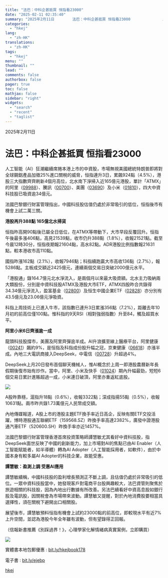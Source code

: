 ```yaml
---
title: "法巴：中科企甚抵買 恒指看23000"
date: "2025-02-11 02:35:40"
summary: "2025年2月11日        法巴：中科企甚抵買 恒指看23000              ..."
categories:
  - "hkej"
lang:
  - "zh-HK"
translations:
  - "zh-HK"
tags:
  - "hkej"
menu: ""
thumbnail: ""
lead: ""
comments: false
authorbox: false
pager: true
toc: false
mathjax: false
sidebar: "right"
widgets:
  - "search"
  - "recent"
  - "taglist"
---
```


2025年2月11日

法巴：中科企甚抵買 恒指看23000
==================

人工智能（AI）狂潮繼續席捲本港上市的中資股，市場無視美國總統特朗普即將對全球鋼鋁產品加徵25%進口關稅的威脅，恒指連升3日，累飆924點（4.5%），港股三大指數齊齊刷新4個月高位，北水南下淨掃入近165億元港股，單計「ATMX」的阿里（[09988](https://stock360.hkej.com/quotePlus/09988)）、騰訊（[00700](https://stock360.hkej.com/quotePlus/00700)）、美團（[03690](https://stock360.hkej.com/quotePlus/03690)）及小米（[01810](https://stock360.hkej.com/quotePlus/01810)），四大中資科技股已吸資逾34億元。

法國巴黎銀行財富管理指出，中國科技股估值仍處於非常吸引的低位，恒指後市有機會上試二萬三關。

**港股再升388點 165億北水掃貨**

恒指昨高開90點後已屬全日低位，在ATMX等帶動下，大市早段反覆回升。恒指午後最多漲406點，高見21539點，收市仍升388點（1.8%），收報21521點。截至今晨12時30分，恒指夜期報21604點，高水82點。ADR港股比例指數報21631點，較本港收市高110點。

國指昨漲162點（2.1%），收報7946點；科指續跑贏大市高收136點（2.7%），報5286點。主板成交額近2425億元，連續兩個交易日突破2000億元水平。

「港股通」錄164.7億元北水淨流入，是兩個月以來最大吸資額。北水主力吸納兩大類股份，分別是中資科技股ATMX及港股大市ETF，ATMX四股昨合共錄得34.34億元淨流入，盈富基金（[02800](https://stock360.hkej.com/quotePlus/02800)）及恒生中國企業ETF（[02828](https://stock360.hkej.com/quotePlus/02828)）亦分別有43.5億元及23.06億元淨吸資。

科指上周技術上已進入牛市，該指數已連升3日累漲356點（7.2%），距離去年10月初的前高位僅100點。惟科指的9天RSI（相對強弱指數）升至84，觸及超買水平。

**阿里小米6日齊漲逾一成**

龍頭科技股撐市，美團及阿里齊彈逾半成。AI升浪擴至線上醫療平台，阿里健康（[00241](https://stock360.hkej.com/quotePlus/00241)）飆約9%，是恒指及科指成份股升幅之冠，京東健康（[06618](https://stock360.hkej.com/quotePlus/06618)）亦漲半成。內地三大電訊商接入DeepSeek，中電信（[00728](https://stock360.hkej.com/quotePlus/00728)）升超過4%。

DeepSeek上月20日發布首個聊天機械人，惟AI概念於上周一即港股農曆新年長假期後復市始有炒作。當中，阿里、小米及快手（[01024](https://stock360.hkej.com/quotePlus/01024)）期內升幅最勁，短短6個交易日累計進賬超過一成，小米連日破頂，阿里亦重返紅底股。



[![](https://static.hkej.com/hkej/images/2025/02/11/3996578_ad8e4b804e5084e9fd049de6ea3d1a14_620.png)](https://static.hkej.com/hkej/images/2025/02/11/3996578_ad8e4b804e5084e9fd049de6ea3d1a14.png "譚慧敏表示，法巴資管續看好中資高息股包括銀行及電訊類，憧憬內地推出刺激措施。（黃潤根攝）（黃勁璋攝）")



A股昨靠穩，滬指升18點（0.6%），收報3322點；深成指揚55點（0.5%），收報10631點。兩市昨共錄1.73萬億元人民幣成交額。

內地傳媒報道，A股上市的港股主題ETF換手率近日高企，反映有關ETF交投活躍，博時港股通互聯網ETF（159568.SZ）昨換手率高達2382%，廣發中證港股通汽車ETF（520600.SH）昨換手率亦近1457%。

法國巴黎銀行財富管理香港首席投資策略師譚慧敏尤其看好中資科技股，指DeepSeek面世反映了中國的創新能力，加上市場對AI的焦點已由AI Enabler（人工智能賦能者，如半導體）轉為AI Adopter（人工智能採用者，如軟件），由於中國本身有較多屬AI Adopter的科技企業，故能受惠。

**譚慧敏：盈測上調 受惠AI應用**

譚慧敏續稱，中國科技股的盈利增長預測正不斷上調，且估值仍處於非常吸引的低位。一眾中資科技股當中，她發現客戶對電商平台股興趣較大，法巴資管則聚焦於旅遊相關的科技股，因為內地出行數據有所改善。另法巴續看好中資高息股如銀行股及電訊股，因關稅會為市場帶來波動。譚慧敏又提醒，對於內地消費股要相當具選擇性，須在關稅下避開出口相關股。

展望後市，譚慧敏預料恒指有機會上試約23000點的前高位，即較現水平有近7%上升空間，並認為港股今年全年雖有波動，但有望錄得正回報。

（信報新書推薦《別踩過界！》，心理學家化解情緒病真實案例，立即購買）



[![](https://static.hkej.com/hkej/images/2025/02/11/3996578_5b11cce5270103fb2f090be1b0ab430a_620.png)](https://static.hkej.com/hkej/images/2025/02/11/3996578_5b11cce5270103fb2f090be1b0ab430a.png)



實體書本地包郵優惠 : [bit.ly/hkejbook178](https://subscribe.hkej.com/events/bookorder55/php/collectdata.php)

電子書 : [bit.ly/ejebp](https://entitle.hkej.com/ebooks?utm_source=subscribepage&utm_medium=banner&utm_campaign=obf2023)

[hkej](https://www1.hkej.com/dailynews/headline/article/3996578/%E6%B3%95%E5%B7%B4%EF%BC%9A%E4%B8%AD%E7%A7%91%E4%BC%81%E7%94%9A%E6%8A%B5%E8%B2%B7+%E6%81%92%E6%8C%87%E7%9C%8B23000)
